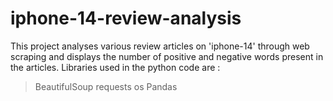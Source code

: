 # iphone-14-review-analysis
This project analyses various review articles on 'iphone-14' through web scraping and displays the number of positive and negative words present in the articles.
Libraries used in the python code are : 
>BeautifulSoup
>requests
>os
>Pandas
 


